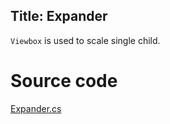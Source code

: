 Title: Expander
---
`Viewbox` is used to scale single child.

# Source code
[Expander.cs](https://github.com/AvaloniaUI/Avalonia/blob/master/src/Avalonia.Controls/ViewBox.cs)
